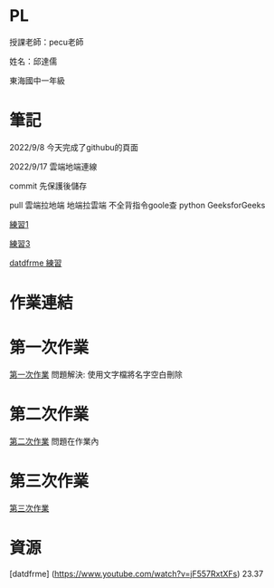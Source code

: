 # PL
授課老師：pecu老師

姓名：邱達儒

東海國中一年級

# 筆記
2022/9/8
今天完成了githubu的頁面

2022/9/17
雲端地端連線

commit 先保護後儲存

pull 雲端拉地端 地端拉雲端
不全背指令goole查  python GeeksforGeeks


[練習1](https://github.com/QiuDaru/PL/blob/main/python01.ipynb)

[練習3](https://github.com/QiuDaru/PL/blob/main/%E7%B7%B4%E7%BF%923.ipynb)

[datdfrme 練習](https://github.com/QiuDaru/PL/blob/main/ds%E7%B7%B4%E7%BF%92.ipynb)

# 作業連結
# 第一次作業
[第一次作業](https://github.com/QiuDaru/PL/blob/main/%E7%AC%AC%E4%B8%80%E5%80%8B%E4%BD%9C%E6%A5%AD.ipynb)
問題解決: 使用文字檔將名字空白刪除
# 第二次作業
[第二次作業](https://github.com/QiuDaru/PL/blob/main/homework2.ipynb)
問題在作業內
# 第三次作業
[第三次作業](https://github.com/QiuDaru/PL/blob/main/homework3.ipynb)
# 資源

[datdfrme]  (https://www.youtube.com/watch?v=jF557RxtXFs)  23.37

